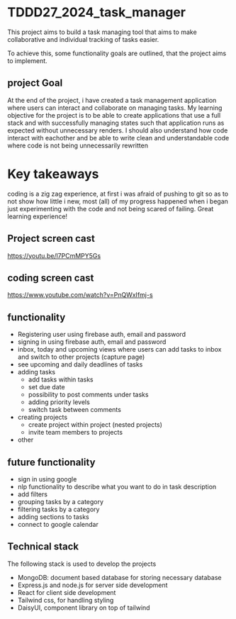 # TDDD27_2024_task_manager

This project aims to build a task managing tool that aims to make collaborative and individual tracking of tasks easier.

To achieve this, some functionality goals are outlined, that the project aims to implement.

## project Goal

At the end of the project, i have created a task management application where users can interact and collaborate on managing tasks.
My learning objective for the project is to be able to create applications that use a full stack and with successfully managing states such that application runs as expected without unnecessary renders. I should also understand how code interact with eachother and be able to write clean and understandable code where code is not being unnecessarily rewritten

# Key takeaways

coding is a zig zag experience, at first i was afraid of pushing to git so as to not show how little i new, most (all) of my progress happened when i began just experimenting with the code and not being scared of failing.
Great learning experience!

## Project screen cast

https://youtu.be/l7PCmMPY5Gs

## coding screen cast

https://www.youtube.com/watch?v=PnQWxIfmj-s

## functionality

- Registering user using firebase auth, email and password
- signing in using firebase auth, email and password
- inbox, today and upcoming views where users can add tasks to inbox and switch to other projects (capture page)
- see upcoming and daily deadlines of tasks
- adding tasks
  - add tasks within tasks
  - set due date
  - possibility to post comments under tasks
  - adding priority levels
  - switch task between comments
- creating projects
  - create project within project (nested projects)
  - invite team members to projects
- other

## future functionality

- sign in using google
- nlp functionality to describe what you want to do in task description
- add filters
- grouping tasks by a category
- filtering tasks by a category
- adding sections to tasks
- connect to google calendar

## Technical stack

The following stack is used to develop the projects

- MongoDB: document based database for storing necessary database
- Express.js and node.js for server side development
- React for client side development
- Tailwind css, for handling styling
- DaisyUI, component library on top of tailwind
